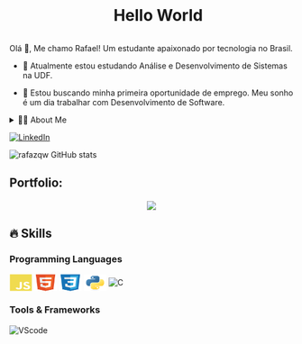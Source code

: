<!--título-->
<div id="user-content-toc">
  <ul align="center">
    <summary><h1 style="display: inline-block">Hello World</h1></summary>
</div>

<!-- Presentation -->
<p>
  Olá 👋, Me chamo Rafael! Um estudante apaixonado por tecnologia no Brasil.

  - 🌱 Atualmente estou estudando Análise e Desenvolvimento de Sistemas na UDF.

  - 🔭 Estou buscando minha primeira oportunidade de emprego. Meu sonho é um dia trabalhar com Desenvolvimento de Software.
</p>

<!-- Dropdown -->
<details>
  <summary>👨‍💻 About Me </summary>

  - 💬 Eu tenho 19 anos, moro em Brasília-DF.

  - ⚡ Eu gosto de ler, seja um bom livro, mangá ou quadrinhos, além de assistir filmes/séries, jogar videogames, andar de skate, entre outras coisas! Eu acredito que nossos interesses pessoais contribuem para uma percepção mais refinada das coisas e para resolver problemas. /ᐠ - ˕ -マ
</details>

<!-- Links -->
[![LinkedIn](https://img.shields.io/badge/LinkedIn-0077B5?style=for-the-badge&logo=linkedin&logoColor=white)](https://www.linkedin.com/in/rafalima03/)

<!-- GithubStats -->
![rafazqw GitHub stats](https://github-readme-stats.vercel.app/api?username=rafazqw&show_icons=true&theme=github_dark)

<!-- Portfolio -->
## Portfolio:

<!-- GIF -->
<p align="center">
                <img align="center" src="![pixel-art](https://github.com/rafazqw/rafazqw/assets/162379035/4df18c3f-48b9-4277-a9fb-03a930ade419)">

</p>

## 🔥 Skills
<!-- Skills: Programming Languages -->
  <div style="flex-basis: 48%;">
    <h3>Programming Languages</h3>
    <img align="center" alt="Js" height="30" width="40" src="https://raw.githubusercontent.com/devicons/devicon/master/icons/javascript/javascript-plain.svg">
    <img align="center" alt="HTML" height="30" width="40" src="https://raw.githubusercontent.com/devicons/devicon/master/icons/html5/html5-original.svg">
    <img align="center" alt="CSS" height="30" width="40" src="https://raw.githubusercontent.com/devicons/devicon/master/icons/css3/css3-original.svg">
    <img align="center" alt="Python" height="30" width="40" src="https://raw.githubusercontent.com/devicons/devicon/master/icons/python/python-original.svg">
    <img align="center" alt="C" height="30" width="40" src="https://cdn.jsdelivr.net/gh/devicons/devicon/icons/java/java-original.svg">
  </div>
  
  <!-- Skills: Tools & Frameworks -->
  <div style="flex-basis: 48%;">
    <h3>Tools & Frameworks</h3>
    <img align="center" alt="VScode" height="30" width="40" src="https://cdn.jsdelivr.net/gh/devicons/devicon/icons/vscode/vscode-original.svg">
  </div>
  
